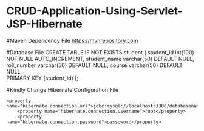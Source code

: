 # CRUD-Application-Using-Servlet-JSP-Hibernate

#Maven Dependency File
https://mvnrepository.com


#Database File
CREATE TABLE IF NOT EXISTS student (
  student_id int(100) NOT NULL AUTO_INCREMENT,
  student_name varchar(50) DEFAULT NULL,
  roll_number varchar(50) DEFAULT NULL,
  course varchar(50) DEFAULT NULL,  
  PRIMARY KEY (student_id)
);

#Kindly Change Hibernate Configuration File

    <property name="hibernate.connection.url">jdbc:mysql://localhost:3306/databasename</property>
		<property name="hibernate.connection.username">root</property>
		<property name="hibernate.connection.password">passoword</property>
